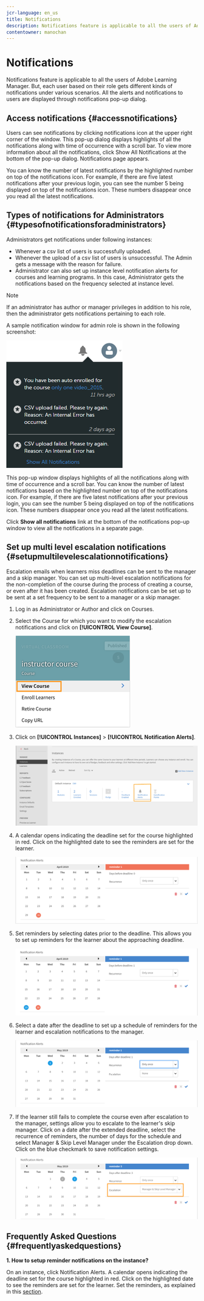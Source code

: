 ```yaml
---
jcr-language: en_us
title: Notifications
description: Notifications feature is applicable to all the users of Adobe Learning Manager. But, each user based on their role gets different kinds of notifications under various scenarios.
contentowner: manochan
---
```



# Notifications

Notifications feature is applicable to all the users of Adobe Learning Manager. But, each user based on their role gets different kinds of notifications under various scenarios. All the alerts and notifications to users are displayed through notifications pop-up dialog.

## Access notifications {#accessnotifications}

Users can see notifications by clicking notifications icon at the upper right corner of the window. This pop-up dialog displays highlights of all the notifications along with time of occurrence with a scroll bar. To view more information about all the notifications, click Show All Notifications at the bottom of the pop-up dialog. Notifications page appears.

You can know the number of latest notifications by the highlighted number on top of the notifications icon. For example, if there are five latest notifications after your previous login, you can see the number 5 being displayed on top of the notifications icon. These numbers disappear once you read all the latest notifications.

## Types of notifications for Administrators {#typesofnotificationsforadministrators}

Administrators get notifications under following instances:

* Whenever a csv list of users is successfully uploaded.
* Whenever the upload of a csv list of users is unsuccessful. The Admin gets a message with the reason for failure.
* Administrator can also set up instance level notification alerts for courses and learning programs. In this case, Administrator gets the notifications based on the frequency selected at instance level. 

>[!NOTE]
>
>If an administrator has author or manager privileges in addition to his role, then the administrator gets notifications pertaining to each role.

A sample notification window for admin role is shown in the following screenshot:

![](assets/admin-notification.png)

This pop-up window displays highlights of all the notifications along with time of occurrence and a scroll bar. You can know the number of latest notifications based on the highlighted number on top of the notifications icon. For example, if there are five latest notifications after your previous login, you can see the number 5 being displayed on top of the notifications icon. These numbers disappear once you read all the latest notifications.

Click **Show all notifications** link at the bottom of the notifications pop-up window to view all the notifications in a separate page.

## Set up multi level escalation notifications {#setupmultilevelescalationnotifications}

Escalation emails when learners miss deadlines can be sent to the manager and a skip manager. You can set up multi-level escalation notifications for the non-completion of the course during the process of creating a course, or even after it has been created. Escalation notifications can be set up to be sent at a set frequency to be sent to a manager or a skip manager.

1. Log in as Administrator or Author and click on Courses.
1. Select the Course for which you want to modify the escalation notifications and click on **[!UICONTROL View Course]**.

   ![](assets/view-courses.png)

1. Click on **[!UICONTROL Instances]** > **[!UICONTROL Notification Alerts]**.

   ![](assets/notification-alert.png)

1. A calendar opens indicating the deadline set for the course highlighted in red. Click on the highlighted date to see the reminders are set for the learner.

   ![](assets/deadline-calender.png)

1. Set reminders by selecting dates prior to the deadline. This allows you to set up reminders for the learner about the approaching deadline.

   ![](assets/deadline-reminder.png)

1. Select a date after the deadline to set up a schedule of reminders for the learner and escalation notifications to the manager.

   ![](assets/set-reminders-andescalation.png)

1. If the learner still fails to complete the course even after escalation to the manager, settings allow you to escalate to the learner's skip manager. Click on a date after the extended deadline, select the recurrence of reminders, the number of days for the schedule and select Manager & Skip Level Manager under the Escalation drop down. Click on the blue checkmark to save notification settings.

   ![](assets/reminder-to-managerandskipmanager.png)

## Frequently Asked Questions {#frequentlyaskedquestions}

**1. How to setup reminder notifications on the instance?**

On an instance, click Notification Alerts. A calendar opens indicating the deadline set for the course highlighted in red. Click on the highlighted date to see the reminders are set for the learner. Set the reminders, as explained in this [section](user-notifications.md#Setupmultilevelescalationnotifications).
